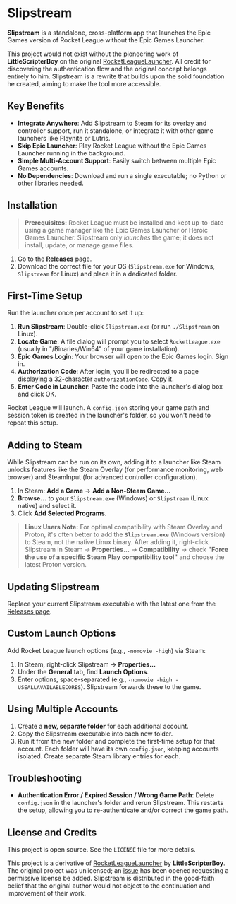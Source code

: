 # Slipstream

**Slipstream** is a standalone, cross-platform app that launches the Epic Games version of Rocket League without the Epic Games Launcher.

This project would not exist without the pioneering work of **LittleScripterBoy** on the original [RocketLeagueLauncher](https://github.com/LittleScripterBoy/RocketLeagueLauncher). All credit for discovering the authentication flow and the original concept belongs entirely to him. Slipstream is a rewrite that builds upon the solid foundation he created, aiming to make the tool more accessible.

## Key Benefits

*   **Integrate Anywhere**: Add Slipstream to Steam for its overlay and controller support, run it standalone, or integrate it with other game launchers like Playnite or Lutris.
*   **Skip Epic Launcher**: Play Rocket League without the Epic Games Launcher running in the background.
*   **Simple Multi-Account Support**: Easily switch between multiple Epic Games accounts.
*   **No Dependencies**: Download and run a single executable; no Python or other libraries needed.

## Installation

> **Prerequisites:** Rocket League must be installed and kept up-to-date using a game manager like the Epic Games Launcher or Heroic Games Launcher. Slipstream only *launches* the game; it does not install, update, or manage game files.

1.  Go to the [**Releases** page](https://github.com/jun-eau/Slipstream/releases).
2.  Download the correct file for your OS (`Slipstream.exe` for Windows, `Slipstream` for Linux) and place it in a dedicated folder.

## First-Time Setup

Run the launcher once per account to set it up:

1.  **Run Slipstream**: Double-click `Slipstream.exe` (or run `./Slipstream` on Linux).
2.  **Locate Game**: A file dialog will prompt you to select `RocketLeague.exe` (usually in "/Binaries/Win64" of your game installation).
3.  **Epic Games Login**: Your browser will open to the Epic Games login. Sign in.
4.  **Authorization Code**: After login, you'll be redirected to a page displaying a 32-character `authorizationCode`. Copy it.
5.  **Enter Code in Launcher**: Paste the code into the launcher's dialog box and click OK.

Rocket League will launch. A `config.json` storing your game path and session token is created in the launcher's folder, so you won't need to repeat this setup.

## Adding to Steam

While Slipstream can be run on its own, adding it to a launcher like Steam unlocks features like the Steam Overlay (for performance monitoring, web browser) and SteamInput (for advanced controller configuration).

1.  In Steam: **Add a Game** -> **Add a Non-Steam Game...**
2.  **Browse...** to your `Slipstream.exe` (Windows) or `Slipstream` (Linux native) and select it.
3.  Click **Add Selected Programs**.

> **Linux Users Note:** For optimal compatibility with Steam Overlay and Proton, it's often better to add the **`Slipstream.exe`** (Windows version) to Steam, not the native Linux binary. After adding it, right-click Slipstream in Steam -> **Properties...** -> **Compatibility** -> check **"Force the use of a specific Steam Play compatibility tool"** and choose the latest Proton version.

## Updating Slipstream

Replace your current Slipstream executable with the latest one from the [Releases page](https://github.com/jun-eau/Slipstream/releases).

## Custom Launch Options

Add Rocket League launch options (e.g., `-nomovie -high`) via Steam:

1.  In Steam, right-click Slipstream -> **Properties...**
2.  Under the **General** tab, find **Launch Options**.
3.  Enter options, space-separated (e.g., `-nomovie -high -USEALLAVAILABLECORES`). Slipstream forwards these to the game.

## Using Multiple Accounts

1.  Create a **new, separate folder** for each additional account.
2.  Copy the Slipstream executable into each new folder.
3.  Run it from the new folder and complete the first-time setup for that account.
    Each folder will have its own `config.json`, keeping accounts isolated. Create separate Steam library entries for each.

## Troubleshooting

*   **Authentication Error / Expired Session / Wrong Game Path**: Delete `config.json` in the launcher's folder and rerun Slipstream. This restarts the setup, allowing you to re-authenticate and/or correct the game path.

## License and Credits

This project is open source. See the `LICENSE` file for more details.

This project is a derivative of [RocketLeagueLauncher](https://github.com/LittleScripterBoy/RocketLeagueLauncher) by **LittleScripterBoy**. The original project was unlicensed; an [issue](https://github.com/LittleScripterBoy/RocketLeagueLauncher/issues/1) has been opened requesting a permissive license be added. Slipstream is distributed in the good-faith belief that the original author would not object to the continuation and improvement of their work.